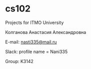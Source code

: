 # cs102
Projects for ITMO University


Колганова Анастасия Александровна


E-mail: nasti335@mail.ru


Slack: profile name = Nani335


Group: K3142
